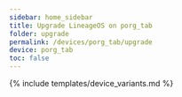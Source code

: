 ```yaml
---
sidebar: home_sidebar
title: Upgrade LineageOS on porg_tab
folder: upgrade
permalink: /devices/porg_tab/upgrade
device: porg_tab
toc: false
---
```

{% include templates/device_variants.md %}
